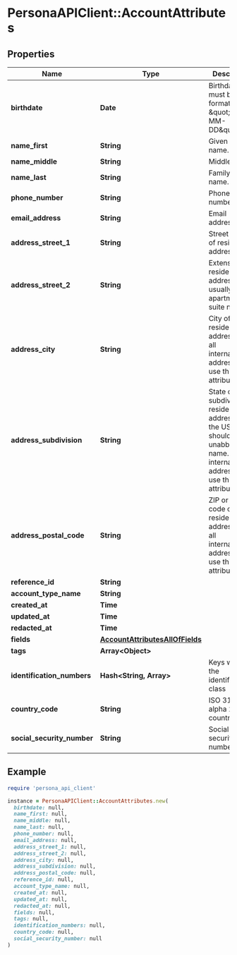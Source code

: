 # PersonaAPIClient::AccountAttributes

## Properties

| Name | Type | Description | Notes |
| ---- | ---- | ----------- | ----- |
| **birthdate** | **Date** | Birthdate, must be in the format \&quot;YYYY-MM-DD\&quot;. | [optional] |
| **name_first** | **String** | Given or first name. | [optional] |
| **name_middle** | **String** | Middle name. | [optional] |
| **name_last** | **String** | Family or last name. | [optional] |
| **phone_number** | **String** | Phone number. | [optional] |
| **email_address** | **String** | Email address. | [optional] |
| **address_street_1** | **String** | Street name of residence address. | [optional] |
| **address_street_2** | **String** | Extension of residence address, usually apartment or suite number. | [optional] |
| **address_city** | **String** | City of residence address. Not all international addresses use this attribute. | [optional] |
| **address_subdivision** | **String** | State or subdivision of residence address. In the US, this should be the unabbreviated name. Not all international addresses use this attribute. | [optional] |
| **address_postal_code** | **String** | ZIP or postal code of residence address. Not all international addresses use this attribute. | [optional] |
| **reference_id** | **String** |  | [optional] |
| **account_type_name** | **String** |  | [optional] |
| **created_at** | **Time** |  | [optional] |
| **updated_at** | **Time** |  | [optional] |
| **redacted_at** | **Time** |  | [optional] |
| **fields** | [**AccountAttributesAllOfFields**](AccountAttributesAllOfFields.md) |  | [optional] |
| **tags** | **Array&lt;Object&gt;** |  | [optional] |
| **identification_numbers** | **Hash&lt;String, Array&gt;** | Keys will be the identification class | [optional] |
| **country_code** | **String** | ISO 3166-1 alpha 2 country code. | [optional] |
| **social_security_number** | **String** | Social security number. | [optional] |

## Example

```ruby
require 'persona_api_client'

instance = PersonaAPIClient::AccountAttributes.new(
  birthdate: null,
  name_first: null,
  name_middle: null,
  name_last: null,
  phone_number: null,
  email_address: null,
  address_street_1: null,
  address_street_2: null,
  address_city: null,
  address_subdivision: null,
  address_postal_code: null,
  reference_id: null,
  account_type_name: null,
  created_at: null,
  updated_at: null,
  redacted_at: null,
  fields: null,
  tags: null,
  identification_numbers: null,
  country_code: null,
  social_security_number: null
)
```

